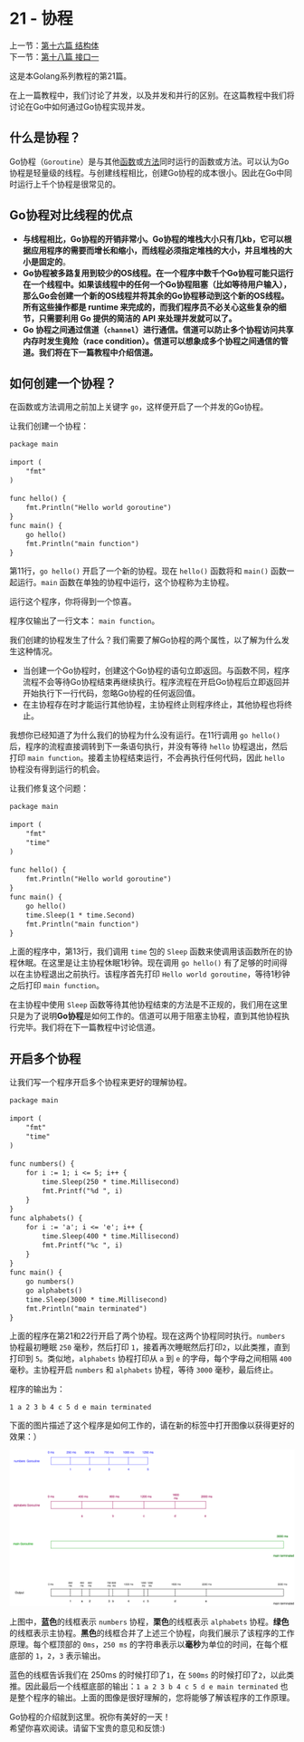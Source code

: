 
21 - 协程  
========================

上一节：[第十六篇 结构体](/docs/golang_tutorial_16.md)  
下一节：[第十八篇 接口一](/docs/golang_tutorial_18.md)  

这是本Golang系列教程的第21篇。   

在上一篇教程中，我们讨论了并发，以及并发和并行的区别。在这篇教程中我们将讨论在Go中如何通过Go协程实现并发。  

## 什么是协程？  

Go协程（`Goroutine`）是与其他[函数](/docs/golang_tutorial_6.md)或[方法](/docs/golang_tutorial_17.md)同时运行的函数或方法。可以认为Go协程是轻量级的线程。与创建线程相比，创建Go协程的成本很小。因此在Go中同时运行上千个协程是很常见的。   

## Go协程对比线程的优点  

* **与线程相比，Go协程的开销非常小。Go协程的堆栈大小只有几kb，它可以根据应用程序的需要而增长和缩小，而线程必须指定堆栈的大小，并且堆栈的大小是固定的**。  
* **Go协程被多路复用到较少的OS线程。在一个程序中数千个Go协程可能只运行在一个线程中。如果该线程中的任何一个Go协程阻塞（比如等待用户输入），那么Go会创建一个新的OS线程并将其余的Go协程移动到这个新的OS线程。所有这些操作都是 runtime 来完成的，而我们程序员不必关心这些复杂的细节，只需要利用 Go 提供的简洁的 API 来处理并发就可以了。**  
* **Go 协程之间通过信道（`channel`）进行通信。信道可以防止多个协程访问共享内存时发生竟险（race condition）。信道可以想象成多个协程之间通信的管道。我们将在下一篇教程中介绍信道。**  

## 如何创建一个协程？   

在函数或方法调用之前加上关键字 `go`，这样便开启了一个并发的Go协程。  

让我们创建一个协程：  
```golang
package main

import (  
    "fmt"
)

func hello() {  
    fmt.Println("Hello world goroutine")
}
func main() {  
    go hello()
    fmt.Println("main function")
}
```

第11行，`go hello()` 开启了一个新的协程。现在 `hello()` 函数将和 `main()` 函数一起运行。`main` 函数在单独的协程中运行，这个协程称为主协程。  

运行这个程序，你将得到一个惊喜。  

程序仅输出了一行文本： `main function`。  

我们创建的协程发生了什么？我们需要了解Go协程的两个属性，以了解为什么发生这种情况。  

* 当创建一个Go协程时，创建这个Go协程的语句立即返回。与函数不同，程序流程不会等待Go协程结束再继续执行。程序流程在开启Go协程后立即返回并开始执行下一行代码，忽略Go协程的任何返回值。  
* 在主协程存在时才能运行其他协程，主协程终止则程序终止，其他协程也将终止。  

我想你已经知道了为什么我们的协程为什么没有运行。在11行调用 `go hello()`后，程序的流程直接调转到下一条语句执行，并没有等待 `hello` 协程退出，然后打印 `main function`。接着主协程结束运行，不会再执行任何代码，因此 `hello` 协程没有得到运行的机会。  

让我们修复这个问题：  

```golang
package main

import (  
    "fmt"
    "time"
)

func hello() {  
    fmt.Println("Hello world goroutine")
}
func main() {  
    go hello()
    time.Sleep(1 * time.Second)
    fmt.Println("main function")
}
```

上面的程序中，第13行，我们调用 `time` 包的 `Sleep` 函数来使调用该函数所在的协程休眠。在这里是让主协程休眠1秒钟。现在调用 `go hello()` 有了足够的时间得以在主协程退出之前执行。该程序首先打印 `Hello world goroutine`，等待1秒钟之后打印 `main function`。  

在主协程中使用 `Sleep` 函数等待其他协程结束的方法是不正规的，我们用在这里只是为了说明**Go协程**是如何工作的。信道可以用于阻塞主协程，直到其他协程执行完毕。我们将在下一篇教程中讨论信道。  

## 开启多个协程  

让我们写一个程序开启多个协程来更好的理解协程。  

```golang
package main

import (  
    "fmt"
    "time"
)

func numbers() {  
    for i := 1; i <= 5; i++ {
        time.Sleep(250 * time.Millisecond)
        fmt.Printf("%d ", i)
    }
}
func alphabets() {  
    for i := 'a'; i <= 'e'; i++ {
        time.Sleep(400 * time.Millisecond)
        fmt.Printf("%c ", i)
    }
}
func main() {  
    go numbers()
    go alphabets()
    time.Sleep(3000 * time.Millisecond)
    fmt.Println("main terminated")
}
```

上面的程序在第21和22行开启了两个协程。现在这两个协程同时执行。`numbers` 协程最初睡眠 `250` 毫秒，然后打印 `1`，接着再次睡眠然后打印`2`，以此类推，直到打印到 `5`。类似地，`alphabets` 协程打印从 `a` 到 `e` 的字母，每个字母之间相隔 `400` 毫秒。主协程开启 `numbers` 和 `alphabets` 协程，等待 `3000` 毫秒，最后终止。  

程序的输出为：  

```golang
1 a 2 3 b 4 c 5 d e main terminated
```

下面的图片描述了这个程序是如何工作的，请在新的标签中打开图像以获得更好的效果：）  

![Goroutines-explained](../images/Goroutines-explained.png)   

上图中，**蓝色**的线框表示 `numbers` 协程，**栗色**的线框表示 `alphabets` 协程。**绿色**的线框表示主协程。**黑色**的线框合并了上述三个协程，向我们展示了该程序的工作原理。每个框顶部的 `0ms`，`250 ms` 的字符串表示以**毫秒**为单位的时间，在每个框底部的 `1`，`2`，`3` 表示输出。      

蓝色的线框告诉我们在 250ms 的时候打印了`1`，在 `500ms` 的时候打印了`2`，以此类推。因此最后一个线框底部的输出：`1 a 2 3 b 4 c 5 d e main terminated` 也是整个程序的输出。上面的图像是很好理解的，您将能够了解该程序的工作原理。  

Go协程的介绍就到这里。祝你有美好的一天！  
希望你喜欢阅读。请留下宝贵的意见和反馈:)  